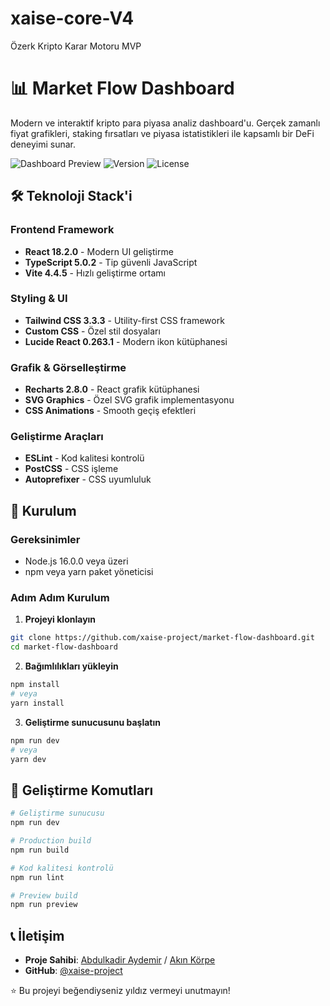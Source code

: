 # xaise-core-V4
Özerk Kripto Karar Motoru MVP

# 📊 Market Flow Dashboard

Modern ve interaktif kripto para piyasa analiz dashboard'u. Gerçek zamanlı fiyat grafikleri, staking fırsatları ve piyasa istatistikleri ile kapsamlı bir DeFi deneyimi sunar.

![Dashboard Preview](https://img.shields.io/badge/Status-Active-brightgreen)
![Version](https://img.shields.io/badge/Version-1.0.0-blue)
![License](https://img.shields.io/badge/License-MIT-yellow)


## 🛠️ Teknoloji Stack'i

### Frontend Framework
- **React 18.2.0** - Modern UI geliştirme
- **TypeScript 5.0.2** - Tip güvenli JavaScript
- **Vite 4.4.5** - Hızlı geliştirme ortamı

### Styling & UI
- **Tailwind CSS 3.3.3** - Utility-first CSS framework
- **Custom CSS** - Özel stil dosyaları
- **Lucide React 0.263.1** - Modern ikon kütüphanesi

### Grafik & Görselleştirme
- **Recharts 2.8.0** - React grafik kütüphanesi
- **SVG Graphics** - Özel SVG grafik implementasyonu
- **CSS Animations** - Smooth geçiş efektleri

### Geliştirme Araçları
- **ESLint** - Kod kalitesi kontrolü
- **PostCSS** - CSS işleme
- **Autoprefixer** - CSS uyumluluk

## 🚀 Kurulum

### Gereksinimler
- Node.js 16.0.0 veya üzeri
- npm veya yarn paket yöneticisi

### Adım Adım Kurulum

1. **Projeyi klonlayın**
```bash
git clone https://github.com/xaise-project/market-flow-dashboard.git
cd market-flow-dashboard
```

2. **Bağımlılıkları yükleyin**
```bash
npm install
# veya
yarn install
```

3. **Geliştirme sunucusunu başlatın**
```bash
npm run dev
# veya
yarn dev
```

## 🔧 Geliştirme Komutları

```bash
# Geliştirme sunucusu
npm run dev

# Production build
npm run build

# Kod kalitesi kontrolü
npm run lint

# Preview build
npm run preview
```


## 📞 İletişim

- **Proje Sahibi**: [Abdulkadir Aydemir](https://github.com/AbdulkadirAydemir) / [Akın Körpe](https://github.com/akinkorpe)
- **GitHub**: [@xaise-project](https://github.com/xaise-project)


⭐ Bu projeyi beğendiyseniz yıldız vermeyi unutmayın!
